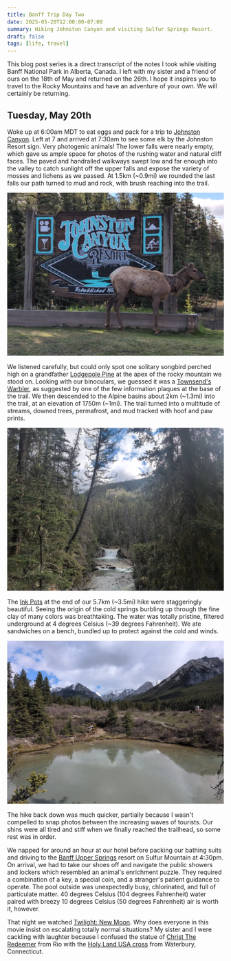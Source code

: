 ```yaml
---
title: Banff Trip Day Two
date: 2025-05-20T12:00:00-07:00
summary: Hiking Johnston Canyon and visiting Sulfur Springs Resort.
draft: false
tags: [life, travel]
---
```


This blog post series is a direct transcript of the notes I took while visiting
Banff National Park in Alberta, Canada. I left with my sister and a friend of
ours on the 18th of May and returned on the 26th. I hope it inspires you to
travel to the Rocky Mountains and have an adventure of your own. We will
certainly be returning.

## Tuesday, May 20th

Woke up at 6:00am MDT to eat eggs and pack for a trip to [Johnston
Canyon](https://www.banfflakelouise.com/experiences/johnston-canyon). Left at 7
and arrived at 7:30am to see some elk by the Johnston Resort sign. Very
photogenic animals! The lower falls were nearly empty, which gave us ample
space for photos of the rushing water and natural cliff faces. The paved and
handrailed walkways swept low and far enough into the valley to catch sunlight
off the upper falls and expose the variety of mosses and lichens as we passed.
At 1.5km (~0.9mi) we rounded the last falls our path turned to mud and rock,
with brush reaching into the trail.

![Johnston Canyon Resort sign](johnston-canyon-resort-sign.webp)

We listened carefully, but could only spot one solitary songbird perched high
on a grandfather [Lodgepole
Pine](https://treecanada.ca/resources/canadas-arboreal-emblems/lodgepole-pine/)
at the apex of the rocky mountain we stood on. Looking with our binoculars, we
guessed it was a [Townsend's
Warbler](https://www.audubon.org/field-guide/bird/townsends-warbler), as
suggested by one of the few information plaques at the base of the trail. We
then descended to the Alpine basins about 2km (~1.3mi) into the trail, at an
elevation of 1750m (~1mi). The trail turned into a multitude of streams, downed
trees, permafrost, and mud tracked with hoof and paw prints.

![Johnston Canyon proper](johnston-canyon.webp)

The [Ink Pots](https://theresearchedtraveler.com/ink-pots-hike-banff/) at the
end of our 5.7km (~3.5mi) hike were staggeringly beautiful. Seeing the origin
of the cold springs burbling up through the fine clay of many colors was
breathtaking. The water was totally pristine, filtered underground at 4 degrees
Celsius (~39 degrees Fahrenheit). We ate sandwiches on a bench, bundled up to
protect against the cold and winds.

![Ink Pots](ink-pots.webp)

The hike back down was much quicker, partially because I wasn't compelled to
snap photos between the increasing waves of tourists. Our shins were all tired
and stiff when we finally reached the trailhead, so some rest was in order.

We napped for around an hour at our hotel before packing our bathing suits and
driving to the [Banff Upper Springs](https://www.banfflakelouise.com/experiences/banff-upper-hot-springs) resort on Sulfur Mountain at 4:30pm. On
arrival, we had to take our shoes off and navigate the public showers and
lockers which resembled an animal's enrichment puzzle. They required a
combination of a key, a special coin, and a stranger's patient guidance to
operate. The pool outside was unexpectedly busy, chlorinated, and full of
particulate matter. 40 degrees Celsius (104 degrees Fahrenheit) water paired
with breezy 10 degrees Celsius (50 degrees Fahrenheit) air is worth it,
however.

That night we watched [Twilight: New
Moon](https://www.imdb.com/title/tt1259571/). Why does everyone in this movie
insist on escalating totally normal situations? My sister and I were cackling with
laughter because I confused the statue of [Christ The
Redeemer](https://artsandculture.google.com/story/sanctuary-of-christ-the-redeemer-congrega%C3%A7%C3%A3o-do-sant%C3%ADssimo-redentor/_wVRd1us2c-sLg?hl=en)
from Rio with the [Holy Land USA cross](https://www.holylandwaterbury.org/) from Waterbury, Connecticut.


